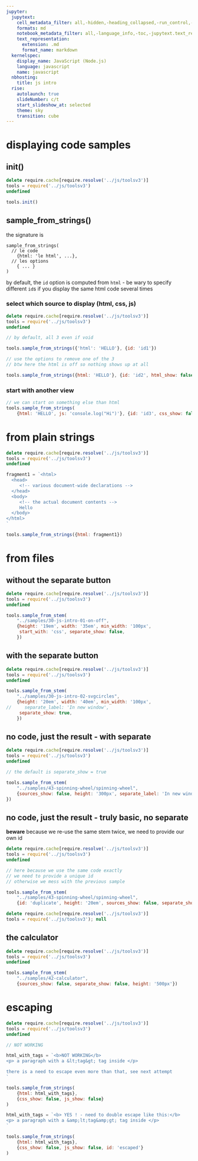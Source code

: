 ```yaml
---
jupyter:
  jupytext:
    cell_metadata_filter: all,-hidden,-heading_collapsed,-run_control,-trusted
    formats: md
    notebook_metadata_filter: all,-language_info,-toc,-jupytext.text_representation.jupytext_version,-jupytext.text_representation.format_version
    text_representation:
      extension: .md
      format_name: markdown
  kernelspec:
    display_name: JavaScript (Node.js)
    language: javascript
    name: javascript
  nbhosting:
    title: js intro
  rise:
    autolaunch: true
    slideNumber: c/t
    start_slideshow_at: selected
    theme: sky
    transition: cube
---
```


<!-- #region slideshow={"slide_type": ""} -->
# displaying code samples
<!-- #endregion -->

## init()

```javascript hide_input=false
delete require.cache[require.resolve('../js/toolsv3')]
tools = require('../js/toolsv3')
undefined
```

```javascript hide_input=false
tools.init()
```

## sample_from_strings()

the signature is

```
sample_from_strings(
  // le code
    {html: 'le html', ...},
  // les options
    { ... }
)
```


by default, the `id` option is computed from `html` - be wary to specify different `id`s if you display the same html code several times


### select which source to display (html, css, js)


```javascript hide_input=false
delete require.cache[require.resolve('../js/toolsv3')]
tools = require('../js/toolsv3')
undefined
```

```javascript hide_input=false
// by default, all 3 even if void

tools.sample_from_strings({'html': 'HELLO'}, {id: 'id1'})
```

```javascript hide_input=false
// use the options to remove one of the 3
// btw here the html is off so nothing shows up at all

tools.sample_from_strings({html: 'HELLO'}, {id: 'id2', html_show: false})
```

### start with another view

```javascript hide_input=false
// we can start on something else than html
tools.sample_from_strings(
    {html: 'HELLO', js: 'console.log("Hi")'}, {id: 'id3', css_show: false, start_with: 'js'})
```

# from plain strings

```javascript scrolled=false
delete require.cache[require.resolve('../js/toolsv3')]
tools = require('../js/toolsv3')
undefined
```

```javascript hide_input=false
fragment1 = `<html>
  <head>
     <!-- various document-wide declarations -->
  </head>
  <body>
     <!-- the actual document contents -->
     Hello
  </body>
</html>
`

tools.sample_from_strings({html: fragment1})
```

# from files


## without the separate button

```javascript hide_input=false
delete require.cache[require.resolve('../js/toolsv3')]
tools = require('../js/toolsv3')
undefined
```

```javascript slideshow={"slide_type": ""} hide_input=false scrolled=true
tools.sample_from_stem(
    "../samples/30-js-intro-01-on-off", 
    {height: '19em', width: '35em', min_width: '100px',
     start_with: 'css', separate_show: false,
    }) 
```

## with the separate button

```javascript hide_input=false
delete require.cache[require.resolve('../js/toolsv3')]
tools = require('../js/toolsv3')
undefined
```

```javascript slideshow={"slide_type": ""} hide_input=false scrolled=false
tools.sample_from_stem(
    "../samples/30-js-intro-02-svgcircles", 
    {height: '20em', width: '40em', min_width: '100px',
//     separate_label: 'In new window',
     separate_show: true,
    }) 
```

## no code, just the result - with separate

```javascript hide_input=false
delete require.cache[require.resolve('../js/toolsv3')]
tools = require('../js/toolsv3')
undefined
```

```javascript slideshow={"slide_type": ""} hide_input=false scrolled=true
// the default is separate_show = true

tools.sample_from_stem(
    "../samples/43-spinning-wheel/spinning-wheel", 
    {sources_show: false, height: '300px', separate_label: 'In new window',
}) 
```

## no code, just the result - truly basic, no separate


**beware** because we re-use the same stem twice, we need to provide our own id

```javascript hide_input=false
delete require.cache[require.resolve('../js/toolsv3')]
tools = require('../js/toolsv3')
undefined
```

```javascript scrolled=false hide_input=false
// here because we use the same code exactly
// we need to provide a unique id
// otherwise we mess with the previous sample

tools.sample_from_stem(
    "../samples/43-spinning-wheel/spinning-wheel", 
    {id: 'duplicate', height: '20em', sources_show: false, separate_show: false})
```

```javascript scrolled=false
delete require.cache[require.resolve('../js/toolsv3')]
tools = require('../js/toolsv3'); null
```

## the calculator

```javascript hide_input=false
delete require.cache[require.resolve('../js/toolsv3')]
tools = require('../js/toolsv3')
undefined
```

```javascript slideshow={"slide_type": ""} hide_input=false scrolled=false
tools.sample_from_stem(
    "../samples/42-calculator", 
    {sources_show: false, separate_show: false, height: '500px'}) 
```

# escaping

```javascript hide_input=false
delete require.cache[require.resolve('../js/toolsv3')]
tools = require('../js/toolsv3')
undefined
```

```javascript hide_input=false
// NOT WORKING

html_with_tags = `<b>NOT WORKING</b>
<p> a paragraph with a &lt;tag&gt; tag inside </p>

there is a need to escape even more than that, see next attempt
`

tools.sample_from_strings(
    {html: html_with_tags},
    {css_show: false, js_show: false}
)
```

```javascript tags=["raises-exception"] hide_input=false
html_with_tags = `<b> YES ! - need to double escape like this:</b>
<p> a paragraph with a &amp;lt;tag&amp;gt; tag inside </p>
`

tools.sample_from_strings(
    {html: html_with_tags},
    {css_show: false, js_show: false, id: 'escaped'}
)
```
